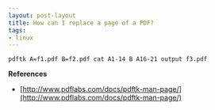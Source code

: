 ```yaml
---
layout: post-layout
title: How can I replace a page of a PDF?
tags:
- linux
---
```


    pdftk A=f1.pdf B=f2.pdf cat A1-14 B A16-21 output f3.pdf 

**References**  

- [http://www.pdflabs.com/docs/pdftk-man-page/](http://www.pdflabs.com/docs/pdftk-man-page/)

